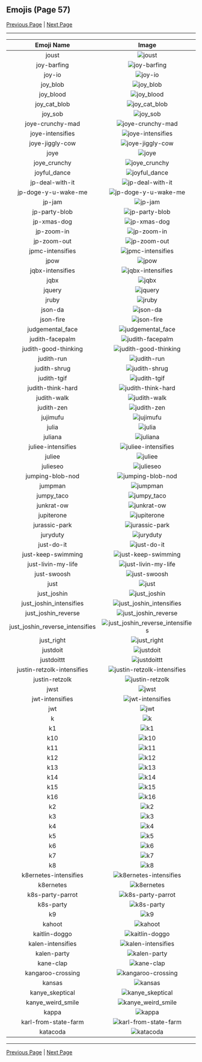 
## Emojis (Page 57)

[Previous Page](/docs/hc/page-j-0056.md)
  | [Next Page](/docs/hc/page-k-0058.md)

<hr />

|Emoji Name|Image|
| :-: | :-: |
|joust| ![joust](/emojis/hc/joust.png)|
|joy-barfing| ![joy-barfing](/emojis/hc/joy-barfing.png)|
|joy-io| ![joy-io](/emojis/hc/joy-io.png)|
|joy_blob| ![joy_blob](/emojis/hc/joy_blob.png)|
|joy_blood| ![joy_blood](/emojis/hc/joy_blood.png)|
|joy_cat_blob| ![joy_cat_blob](/emojis/hc/joy_cat_blob.png)|
|joy_sob| ![joy_sob](/emojis/hc/joy_sob.png)|
|joye-crunchy-mad| ![joye-crunchy-mad](/emojis/hc/joye-crunchy-mad.png)|
|joye-intensifies| ![joye-intensifies](/emojis/hc/joye-intensifies.gif)|
|joye-jiggly-cow| ![joye-jiggly-cow](/emojis/hc/joye-jiggly-cow.gif)|
|joye| ![joye](/emojis/hc/joye.png)|
|joye_crunchy| ![joye_crunchy](/emojis/hc/joye_crunchy.png)|
|joyful_dance| ![joyful_dance](/emojis/hc/joyful_dance.gif)|
|jp-deal-with-it| ![jp-deal-with-it](/emojis/hc/jp-deal-with-it.gif)|
|jp-doge-y-u-wake-me| ![jp-doge-y-u-wake-me](/emojis/hc/jp-doge-y-u-wake-me.png)|
|jp-jam| ![jp-jam](/emojis/hc/jp-jam.gif)|
|jp-party-blob| ![jp-party-blob](/emojis/hc/jp-party-blob.gif)|
|jp-xmas-dog| ![jp-xmas-dog](/emojis/hc/jp-xmas-dog.png)|
|jp-zoom-in| ![jp-zoom-in](/emojis/hc/jp-zoom-in.gif)|
|jp-zoom-out| ![jp-zoom-out](/emojis/hc/jp-zoom-out.gif)|
|jpmc-intensifies| ![jpmc-intensifies](/emojis/hc/jpmc-intensifies.gif)|
|jpow| ![jpow](/emojis/hc/jpow.jpg)|
|jqbx-intensifies| ![jqbx-intensifies](/emojis/hc/jqbx-intensifies.gif)|
|jqbx| ![jqbx](/emojis/hc/jqbx.png)|
|jquery| ![jquery](/emojis/hc/jquery.jpg)|
|jruby| ![jruby](/emojis/hc/jruby.png)|
|json-da| ![json-da](/emojis/hc/json-da.png)|
|json-fire| ![json-fire](/emojis/hc/json-fire.gif)|
|judgemental_face| ![judgemental_face](/emojis/hc/judgemental_face.png)|
|judith-facepalm| ![judith-facepalm](/emojis/hc/judith-facepalm.png)|
|judith-good-thinking| ![judith-good-thinking](/emojis/hc/judith-good-thinking.png)|
|judith-run| ![judith-run](/emojis/hc/judith-run.png)|
|judith-shrug| ![judith-shrug](/emojis/hc/judith-shrug.png)|
|judith-tgif| ![judith-tgif](/emojis/hc/judith-tgif.png)|
|judith-think-hard| ![judith-think-hard](/emojis/hc/judith-think-hard.png)|
|judith-walk| ![judith-walk](/emojis/hc/judith-walk.png)|
|judith-zen| ![judith-zen](/emojis/hc/judith-zen.png)|
|jujimufu| ![jujimufu](/emojis/hc/jujimufu.jpg)|
|julia| ![julia](/emojis/hc/julia.jpg)|
|juliana| ![juliana](/emojis/hc/juliana.png)|
|juliee-intensifies| ![juliee-intensifies](/emojis/hc/juliee-intensifies.gif)|
|juliee| ![juliee](/emojis/hc/juliee.png)|
|julieseo| ![julieseo](/emojis/hc/julieseo.jpg)|
|jumping-blob-nod| ![jumping-blob-nod](/emojis/hc/jumping-blob-nod.gif)|
|jumpman| ![jumpman](/emojis/hc/jumpman.png)|
|jumpy_taco| ![jumpy_taco](/emojis/hc/jumpy_taco.gif)|
|junkrat-ow| ![junkrat-ow](/emojis/hc/junkrat-ow.png)|
|jupiterone| ![jupiterone](/emojis/hc/jupiterone.png)|
|jurassic-park| ![jurassic-park](/emojis/hc/jurassic-park.png)|
|juryduty| ![juryduty](/emojis/hc/juryduty.jpg)|
|just-do-it| ![just-do-it](/emojis/hc/just-do-it.png)|
|just-keep-swimming| ![just-keep-swimming](/emojis/hc/just-keep-swimming.png)|
|just-livin-my-life| ![just-livin-my-life](/emojis/hc/just-livin-my-life.png)|
|just-swoosh| ![just-swoosh](/emojis/hc/just-swoosh.png)|
|just| ![just](/emojis/hc/just.png)|
|just_joshin| ![just_joshin](/emojis/hc/just_joshin.jpg)|
|just_joshin_intensifies| ![just_joshin_intensifies](/emojis/hc/just_joshin_intensifies.gif)|
|just_joshin_reverse| ![just_joshin_reverse](/emojis/hc/just_joshin_reverse.png)|
|just_joshin_reverse_intensifies| ![just_joshin_reverse_intensifies](/emojis/hc/just_joshin_reverse_intensifies.gif)|
|just_right| ![just_right](/emojis/hc/just_right.png)|
|justdoit| ![justdoit](/emojis/hc/justdoit.png)|
|justdoittt| ![justdoittt](/emojis/hc/justdoittt.png)|
|justin-retzolk-intensifies| ![justin-retzolk-intensifies](/emojis/hc/justin-retzolk-intensifies.gif)|
|justin-retzolk| ![justin-retzolk](/emojis/hc/justin-retzolk.png)|
|jwst| ![jwst](/emojis/hc/jwst.png)|
|jwt-intensifies| ![jwt-intensifies](/emojis/hc/jwt-intensifies.gif)|
|jwt| ![jwt](/emojis/hc/jwt.png)|
|k| ![k](/emojis/hc/k.png)|
|k1| ![k1](/emojis/hc/k1.png)|
|k10| ![k10](/emojis/hc/k10.png)|
|k11| ![k11](/emojis/hc/k11.png)|
|k12| ![k12](/emojis/hc/k12.png)|
|k13| ![k13](/emojis/hc/k13.png)|
|k14| ![k14](/emojis/hc/k14.png)|
|k15| ![k15](/emojis/hc/k15.png)|
|k16| ![k16](/emojis/hc/k16.png)|
|k2| ![k2](/emojis/hc/k2.png)|
|k3| ![k3](/emojis/hc/k3.png)|
|k4| ![k4](/emojis/hc/k4.png)|
|k5| ![k5](/emojis/hc/k5.png)|
|k6| ![k6](/emojis/hc/k6.png)|
|k7| ![k7](/emojis/hc/k7.png)|
|k8| ![k8](/emojis/hc/k8.png)|
|k8ernetes-intensifies| ![k8ernetes-intensifies](/emojis/hc/k8ernetes-intensifies.gif)|
|k8ernetes| ![k8ernetes](/emojis/hc/k8ernetes.png)|
|k8s-party-parrot| ![k8s-party-parrot](/emojis/hc/k8s-party-parrot.gif)|
|k8s-party| ![k8s-party](/emojis/hc/k8s-party.gif)|
|k9| ![k9](/emojis/hc/k9.png)|
|kahoot| ![kahoot](/emojis/hc/kahoot.jpg)|
|kaitlin-doggo| ![kaitlin-doggo](/emojis/hc/kaitlin-doggo.png)|
|kalen-intensifies| ![kalen-intensifies](/emojis/hc/kalen-intensifies.gif)|
|kalen-party| ![kalen-party](/emojis/hc/kalen-party.gif)|
|kane-clap| ![kane-clap](/emojis/hc/kane-clap.gif)|
|kangaroo-crossing| ![kangaroo-crossing](/emojis/hc/kangaroo-crossing.jpg)|
|kansas| ![kansas](/emojis/hc/kansas.jpg)|
|kanye_skeptical| ![kanye_skeptical](/emojis/hc/kanye_skeptical.jpg)|
|kanye_weird_smile| ![kanye_weird_smile](/emojis/hc/kanye_weird_smile.png)|
|kappa| ![kappa](/emojis/hc/kappa.png)|
|karl-from-state-farm| ![karl-from-state-farm](/emojis/hc/karl-from-state-farm.png)|
|katacoda| ![katacoda](/emojis/hc/katacoda.png)|

<hr/>

[Previous Page](/docs/hc/page-j-0056.md)
  | [Next Page](/docs/hc/page-k-0058.md)
